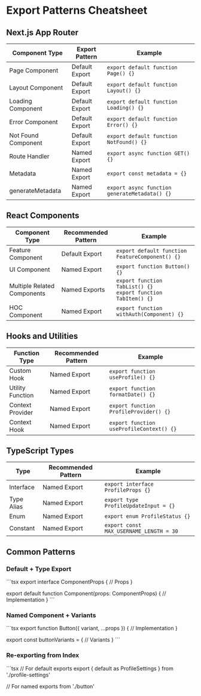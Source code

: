 # Export Patterns Cheatsheet

## Next.js App Router

| Component Type | Export Pattern | Example |
|----------------|----------------|---------|
| Page Component | Default Export | `export default function Page() {}` |
| Layout Component | Default Export | `export default function Layout() {}` |
| Loading Component | Default Export | `export default function Loading() {}` |
| Error Component | Default Export | `export default function Error() {}` |
| Not Found Component | Default Export | `export default function NotFound() {}` |
| Route Handler | Named Export | `export async function GET() {}` |
| Metadata | Named Export | `export const metadata = {}` |
| generateMetadata | Named Export | `export async function generateMetadata() {}` |

## React Components

| Component Type | Recommended Pattern | Example |
|----------------|---------------------|---------|
| Feature Component | Default Export | `export default function FeatureComponent() {}` |
| UI Component | Named Export | `export function Button() {}` |
| Multiple Related Components | Named Exports | `export function TabList() {}` <br> `export function TabItem() {}` |
| HOC Component | Named Export | `export function withAuth(Component) {}` |

## Hooks and Utilities

| Function Type | Recommended Pattern | Example |
|---------------|---------------------|---------|
| Custom Hook | Named Export | `export function useProfile() {}` |
| Utility Function | Named Export | `export function formatDate() {}` |
| Context Provider | Named Export | `export function ProfileProvider() {}` |
| Context Hook | Named Export | `export function useProfileContext() {}` |

## TypeScript Types

| Type | Recommended Pattern | Example |
|------|---------------------|---------|
| Interface | Named Export | `export interface ProfileProps {}` |
| Type Alias | Named Export | `export type ProfileUpdateInput = {}` |
| Enum | Named Export | `export enum ProfileStatus {}` |
| Constant | Named Export | `export const MAX_USERNAME_LENGTH = 30` |

## Common Patterns

### Default + Type Export

\`\`\`tsx
export interface ComponentProps {
  // Props
}

export default function Component(props: ComponentProps) {
  // Implementation
}
\`\`\`

### Named Component + Variants

\`\`\`tsx
export function Button({ variant, ...props }) {
  // Implementation
}

export const buttonVariants = {
  // Variants
}
\`\`\`

### Re-exporting from Index

\`\`\`tsx
// For default exports
export { default as ProfileSettings } from './profile-settings'

// For named exports from './button'
